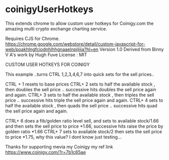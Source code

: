 # coinigyUserHotkeys
This extends chrome to allow custom user hotkeys for Coinigy.com the amazing multi crypto exchange charting service.

Requires CJS for Chrome.
https://chrome.google.com/webstore/detail/custom-javascript-for-web/poakhlngfciodnhlhhgnaaelnpjljija?hl=en
Version 1.0
Derived from Binny V A's work by Hugh Fuve
License : MIT


CUSTOM USER HOTKEYS FOR COINIGY

This example ..turns CTRL 1,2,3,4,6,7 into quick sets for the sell prices..

CTRL + 1 resets to base prices
CTRL+  2 sets to half the available stock , then doubles the sell price .. successive hits doubles the sell price again and again.
CTRL+  3 sets to half the available stock , then triples the sell price .. successive hits triple the sell price again and again.
CTRL+  4 sets to half the available stock , then quads the sell price .. successive hits quad the sell price again and again.

CTRL+  6 does a fib/golden ratio level sell, and sets to available stock/1.66 and then sets the sell price to price *1.66, successive hits raise the price by golden ratio *1.66
CTRL+  7 sets to available stock/2 then sets the sell price to price *1.75, why this value? I dont know just testing...

Thanks for supporting mevia my Coinigy my ref link  https://www.coinigy.com/?r=7b1c65ae
